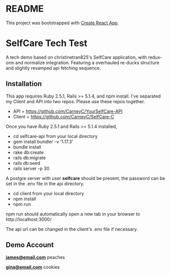 # README

This project was bootstrapped with [Create React App](https://github.com/facebookincubator/create-react-app).

# SelfCare Tech Test
A tech demo based on christinetran825's SelfCare application, with redux-orm and normalize integration.
Featuring a overhauled re-ducks structure and slightly revamped api fetching sequence.

## Installation
This app requires Ruby 2.5.1, Rails >= 5.1.4, and npm install. I've separated my Client and API into two repos. Please use these repos together.

* API = https://github.com/CarneyC/YourSelfCare-API
* Client = https://github.com/CarneyC/SelfCare-C 

Once you have Ruby 2.5.1 and Rails >= 5.1.4 installed,

* cd selfcare-api from your local directory
* gem install bundler -v '1.17.3' 
* bundle install
* rake db:create
* rails db:migrate
* rails db:seed
* rails server -p 30

A postgre server with user **selfcare** should be present, the password can be set in the .env file in the api directory.

* cd client from your local directory
* npm install
* npm run

npm run should automatically open a new tab in your browser to http://localhost:3000/

The api url can be changed in the client's .env file if necessary.

## Demo Account
**james@email.com**
peaches

**gina@email.com**
cookies

